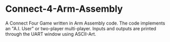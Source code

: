 # Connect-4-Arm-Assembly
A Connect Four Game written in Arm Assembly code. The code implements an "A.I. User"  or two-player multi-player. Inputs and outputs are printed through the UART window using ASCII-Art.

